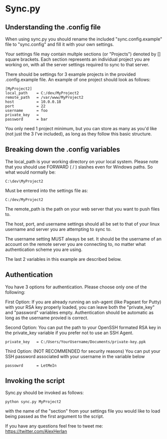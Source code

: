 Sync.py
=======

Understanding the .config file
------------------------------
When using sync.py you should rename the included "sync.config.example" file to "sync.config"
and fill it with your own settings.

Your settings file may contain multple sections (or "Projects") denoted by [] square brackets.
Each section represents an individual project you are working on, with all the server settings required to sync to that server.

There should be settings for 3 example projects in the provided .config.example file.
An example of one project should look as follows:

	[MyProject2]
	local_path    = C:/dev/MyProject2
	remote_path   = /var/www/MyProject2
	host          = 10.0.0.18
	port          = 22
	username      = foo
	private_key   = 
	password      = bar

You only need 1 project minimum, but you can store as many as you'd like (not just the 3 I've included), as long as they follow this basic structure.


Breaking down the .config variables
-----------------------------------

The local_path is your working directory on your local system. Please note that you should use FORWARD ( / ) slashes even for Windows paths. So what would normally be:

	C:\dev\MyProject2

Must be entered into the settings file as:

	C:/dev/MyProject2

The remote_path is the path on your web server that you want to push files to.

The host, port, and username settings should all be set to that of your linux username and server you are attempting to sync to.

The username setting MUST always be set. It should be the username of an account on the remote server you are connecting to, no matter what authentication scheme you are using.

The last 2 variables in this example are described below.

Authentication
--------------

You have 3 options for authentication. Please choose only one of the following:

First Option: If you are already running an ssh-agent (like Pageant for Putty) with your RSA key properly loaded, you can leave both the "private_key" and "password" variables empty. Authentication should be automatic as long as the username provied is correct. 

Second Option: You can put the path to your OpenSSH formated RSA key in the private_key variable if you prefer not to use an SSH Agent.

	private_key   = C:/Users/YourUsername/Documents/private-key.ppk

Third Option: (NOT RECOMMENDED for security reasons) You can put your SSH password associated with your username in the variable below

	passowrd      = LetMeIn

Invoking the script
-------------------
Sync.py should be invoked as follows:

	python sync.py MyProject2

with the name of the "section" from your settings file you would like to load being passed as the first argument to the script.

If you have any questions feel free to tweet me: https://twitter.com/AlexHerlan